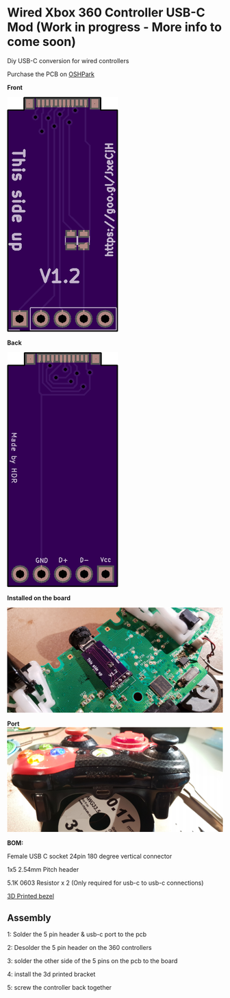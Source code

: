 # Wired Xbox 360 Controller USB-C Mod (Work in progress - More info to come soon)

Diy USB-C conversion for wired controllers

Purchase the PCB on [OSHPark](https://oshpark.com/shared_projects/h8GAxMoQ)

**Front**

![Front of pcb](front.png)


**Back**

![Back of pcb](back.png)

**Installed on the board**

![Installed](installed.jpg)

**Port**
![Back](back.jpg)


**BOM:**

Female USB C socket 24pin 180 degree vertical connector

1x5 2.54mm Pitch header

5.1K 0603 Resistor x 2 (Only required for usb-c to usb-c connections)

[3D Printed bezel](https://www.thingiverse.com/thing:3066354)



## Assembly

1: Solder the 5 pin header & usb-c port to the pcb

2: Desolder the 5 pin header on the 360 controllers

3: solder the other side of the 5 pins on the pcb to the board

4: install the 3d printed bracket

5: screw the controller back together
